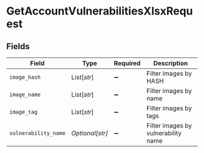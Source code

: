 # GetAccountVulnerabilitiesXlsxRequest


## Fields

| Field                               | Type                                | Required                            | Description                         |
| ----------------------------------- | ----------------------------------- | ----------------------------------- | ----------------------------------- |
| `image_hash`                        | List[*str*]                         | :heavy_minus_sign:                  | Filter images by HASH               |
| `image_name`                        | List[*str*]                         | :heavy_minus_sign:                  | Filter images by name               |
| `image_tag`                         | List[*str*]                         | :heavy_minus_sign:                  | Filter images by tags               |
| `vulnerability_name`                | *Optional[str]*                     | :heavy_minus_sign:                  | Filter images by vulnerability name |